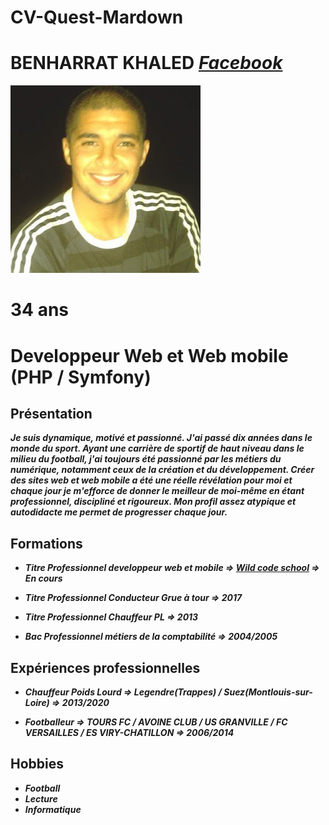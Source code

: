 # CV-Quest-Mardown
# BENHARRAT KHALED _[Facebook](https://fr-fr.facebook.com/khaled.benharrat.33)_

![Photo Profil](https://github.com/Khaleddwm/CV-Quest-Mardown/blob/master/IMG_0975.JPG)

# 34 ans
# Developpeur Web et Web mobile (PHP / Symfony)

## **Présentation**

**_Je suis dynamique, motivé et passionné. J'ai passé dix années dans le monde du sport. Ayant une carrière de sportif de haut niveau dans le milieu du football, j'ai toujours été passionné par les métiers du numérique, notamment ceux de la création et du développement. Créer des sites web et web mobile a été une réelle révélation pour moi et chaque jour je m'efforce de donner le meilleur de moi-même en étant professionnel, discipliné et rigoureux. Mon profil assez atypique et autodidacte me permet de progresser chaque jour._**

## **Formations**

* **_Titre Professionnel developpeur web et mobile => [Wild code school](https://www.wildcodeschool.com/fr-FR) => En cours_**

* **_Titre Professionnel Conducteur Grue à tour => 2017_**

* **_Titre Professionnel Chauffeur PL => 2013_**

* **_Bac Professionnel métiers de la comptabilité => 2004/2005_**



## Expériences professionnelles
 
* **_Chauffeur Poids Lourd => Legendre(Trappes) / Suez(Montlouis-sur-Loire) => 2013/2020_**

* **_Footballeur => TOURS FC / AVOINE CLUB / US GRANVILLE / FC VERSAILLES / ES VIRY-CHATILLON => 2006/2014_**

## Hobbies

* **_Football_**
* **_Lecture_**
* **_Informatique_**
